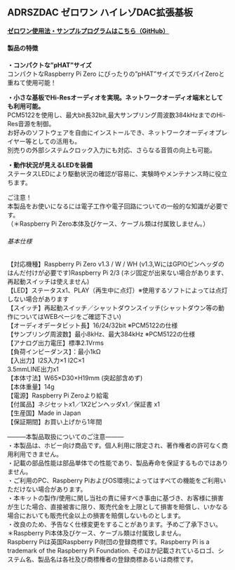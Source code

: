 <!--
---
name: ADRSZDAC
class: board
type: other
formfactor: pHAT
manufacturer: BitTradeOne
description: ADRSZDAC ゼロワン ハイレゾDAC拡張基板
url: http://bit-trade-one.co.jp/adrszdac/
github: https://github.com/bit-trade-one/RasPi-Zero-One-Series/tree/master/3rd/ADRSZDAC_Hi-Rez_DAC
buy: 
image: 'adrszdac.png'
pincount: 40
eeprom: no
power:
  '1':
  '2':
ground:
  '6':
  '9':
  '14':
  '20':
  '25':
  '30':
  '34':
  '39':
pin:
  '3':
    mode: i2c
  '5':
    mode: i2c
  '12':
    name: Enable
    mode: output
    active: high
  '35':
    name: Enable
    mode: output
    active: high
  '40':
    name: Enable
    mode: output
    active: high
  '31':
    name: ShutDownSW
    mode: input
    active: low
  '37':
    name: StatusLED
    mode: output
    active: high
i2c:
  '0x00':
    name: device display name
    device: chip name
-->
ADRSZDAC ゼロワン ハイレゾDAC拡張基板
-------------------------
<!--
<img alt="" class="wp-image-8152" sizes="(max-width: 696px) 100vw, 696px" src="http://bit-trade-one.co.jp/wp/wp-content/uploads/2018/09/2d07e978bf3a448e9f621b23ca6b71ba.jpg" srcset="http://bit-trade-one.co.jp/wp/wp-content/uploads/2018/09/2d07e978bf3a448e9f621b23ca6b71ba.jpg 696w, http://bit-trade-one.co.jp/wp/wp-content/uploads/2018/09/2d07e978bf3a448e9f621b23ca6b71ba-300x129.jpg 300w"/>

![](data:image/svg+xml,%3Csvg%20xmlns=%22http://www.w3.org/2000/svg%22%20viewBox=%220%200%20%20%22%3E%3C/svg%3E)
-->

**[ゼロワン使用法・サンプルプログラムはこちら（GitHub）](https://github.com/bit-trade-one/RasPi-Zero-One-Series)**

#### 製品の特徴

**・コンパクトな”pHAT”サイズ**  
コンパクトなRaspberry Pi Zero にぴったりの”pHAT”サイズでラズパイZeroと重ねて使用可能！

**・小さな基板でHi-Resオーディオを実現。ネットワークオーディオ端末としても利用可能。**  
PCM5122を使用し、最大bit長32bit,最大サンプリング周波数384kHzまでのHi-Res音源を制御。  
お好みのソフトウェアを自由にインストールでき、ネットワークオーディオプレイヤー等としての活用も。  
別売りの外部システムクロック入力にも対応、さらなる音質の向上も可能。

**・動作状況が見えるLEDを装備**  
ステータスLEDにより駆動状況の確認が容易に、実験時やメンテナンス時に役立ちます。

ご注意！  
本製品をお使いになるには電子工作や電子回路についての一般的な知識が必要です。  
（＊Raspberry Pi Zero本体及びケース、ケーブル類は付属致しません。）
<!--
<img alt="" class="wp-image-8153" sizes="(max-width: 693px) 100vw, 693px" src="http://bit-trade-one.co.jp/wp/wp-content/uploads/2018/09/658326031b180e9a4e18270f9c0332c2.jpg" srcset="http://bit-trade-one.co.jp/wp/wp-content/uploads/2018/09/658326031b180e9a4e18270f9c0332c2.jpg 693w, http://bit-trade-one.co.jp/wp/wp-content/uploads/2018/09/658326031b180e9a4e18270f9c0332c2-300x78.jpg 300w"/>

![](data:image/svg+xml,%3Csvg%20xmlns=%22http://www.w3.org/2000/svg%22%20viewBox=%220%200%20%20%22%3E%3C/svg%3E)
-->

###### 基本仕様

【対応機種】Raspberry Pi Zero v1.3 / W / WH (v1.3,WにはGPIOピンヘッダのはんだ付けが必要です)Raspberry Pi 2/3 (ネジ固定が出来ない場合があります、再起動スイッチは使えません)  
【LED】ステータスx1、PLAY（再生中に点灯）※使用するソフトによっては点灯しない場合があります  
【スイッチ】再起動スイッチ／シャットダウンスイッチ(シャットダウン等の動作についてはWEBページをご確認下さい)  
【オーディオデータビット長】16/24/32bit ※PCM5122の仕様  
【サンプリング周波数】最小8kHz、最大384kHz ※PCM5122の仕様  
【アナログ出力電圧】標準2.1Vrms  
【負荷インピーダンス】：最小1kΩ  
【入出力】I2S入力×1 I2C×1  
3.5mmLINE出力x1  
【本体寸法】W65×D30×H19mm (突起部含めず)  
【本体重量】14g  
【電源】Raspberry Pi Zeroより給電  
【付属品】ネジセットx1／1X2ピンヘッダx1／保証書 x1  
【生産国】Made in Japan  
【保証期間】お買い上げから1年間

―――本製品取扱についてのご注意―――  
・本製品は、ホビー向け商品です。個人利用に限定され、著作権者の許可なく商用利用できません。  
・記載の部品性能は部品単体での性能であり、製品寿命を保証するものではありません。  
・ご利用のPC、Raspberry PiおよびOS環境によってはすべての機能をご利用いただけない場合があります。  
・本キットの製作/使用に関し当社の責に帰すべき事由に基づき、お客様に損害が生じた場合、直接被害に限り、販売代金を上限として損害を賠償し、いかなる場合においても販売代金以上の損害を賠償しないものとします。  
・改良のため、予告なく仕様変更をすることがあります。予めご了承下さい。  
＊Raspberry Pi本体及びケース、ケーブル類は付属致しません。  
Raspberry Piは英国Raspberry Pi財団の登録商標です。Raspberry Pi is a trademark of the Raspberry Pi Foundation. そのほか記載されているロゴ、システム名、製品名は各社及び商標権者の登録商標あるいは商標です。
